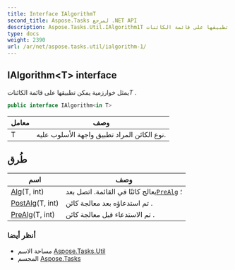 ```yaml
---
title: Interface IAlgorithmT
second_title: Aspose.Tasks لمرجع .NET API
description: Aspose.Tasks.Util.IAlgorithm1T واجهه المستخدم. يمثل خوارزمية يمكن تطبيقها على قائمة الكائناتT .
type: docs
weight: 2390
url: /ar/net/aspose.tasks.util/ialgorithm-1/
---
```

## IAlgorithm&lt;T&gt; interface

يمثل خوارزمية يمكن تطبيقها على قائمة الكائنات*T* .

```csharp
public interface IAlgorithm<in T>
```

| معامل | وصف |
| --- | --- |
| T | نوع الكائن المراد تطبيق واجهة الأسلوب عليه. |

## طُرق

| اسم | وصف |
| --- | --- |
| [Alg](../../aspose.tasks.util/ialgorithm-1/alg/)(T, int) | يعالج كائنًا في القائمة. اتصل بعد[`PreAlg`](./prealg/) ؛ |
| [PostAlg](../../aspose.tasks.util/ialgorithm-1/postalg/)(T, int) | تم استدعاؤه بعد معالجة كائن . |
| [PreAlg](../../aspose.tasks.util/ialgorithm-1/prealg/)(T, int) | تم الاستدعاء قبل معالجة كائن . |

### أنظر أيضا

* مساحة الاسم [Aspose.Tasks.Util](../../aspose.tasks.util/)
* المجسم [Aspose.Tasks](../../)


